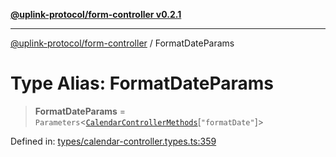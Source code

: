 [**@uplink-protocol/form-controller v0.2.1**](../README.md)

***

[@uplink-protocol/form-controller](../globals.md) / FormatDateParams

# Type Alias: FormatDateParams

> **FormatDateParams** = `Parameters`\<[`CalendarControllerMethods`](../interfaces/CalendarControllerMethods.md)\[`"formatDate"`\]\>

Defined in: [types/calendar-controller.types.ts:359](https://github.com/jmkcoder/uplink-protocol-calendar/blob/311e0b81efba7399cf1c367c0a2007aa66f3b830/src/types/calendar-controller.types.ts#L359)
